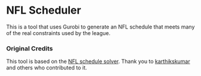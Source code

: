 # NFL Scheduler
This is a tool that uses Gurobi to generate an NFL schedule that meets many of the real constraints used by the league.

### Original Credits
This tool is based on the [NFL schedule solver](https://github.com/karthikskumar/NFL). Thank you to [karthikskumar](https://github.com/karthikskumar) and others who contributed to it.
